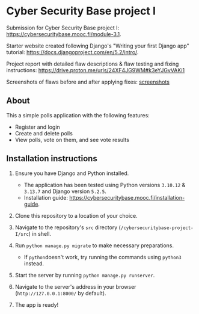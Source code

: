 # Cyber Security Base project I

Submission for Cyber Security Base project I: https://cybersecuritybase.mooc.fi/module-3.1.

Starter website created following Django's "Writing your first Django app" tutorial: https://docs.djangoproject.com/en/5.2/intro/.

Project report with detailed flaw descriptions & flaw testing and fixing instructions: https://drive.proton.me/urls/24XF4JG9WM#k3eYJGvVAKi1

Screenshots of flaws before and after applying fixes: [screenshots](screenshots)

## About

This a simple polls application with the following features:
- Register and login
- Create and delete polls
- View polls, vote on them, and see vote results

## Installation instructions

1. Ensure you have Django and Python installed.
   - The application has been tested using Python versions `3.10.12` & `3.13.7` and Django version `5.2.5`.
   - Installation guide: https://cybersecuritybase.mooc.fi/installation-guide.

2. Clone this repository to a location of your choice.
3. Navigate to the repository's `src` directory (`/cybersecuritybase-project-I/src`) in shell.
4. Run `python manage.py migrate` to make necessary preparations.
   - If `python`doesn't work, try running the commands using `python3` instead.
6. Start the server by running `python manage.py runserver`.
7. Navigate to the server's address in your browser (`http://127.0.0.1:8000/` by default).
8. The app is ready!
